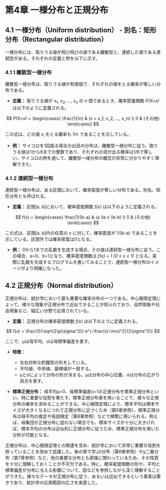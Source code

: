 # 第4章 一様分布と正規分布

## 4.1 一様分布（Uniform distribution） - 別名：矩形分布（Rectangular distribution）

一様分布には、取りうる値が飛び飛びの値である離散型と、連続した値である連続型がある。それぞれの定義と例を以下に示す。

### 4.1.1 離散型一様分布

離散型一様分布は、取りうる値が有限個で、それぞれの値をとる確率が等しい分布である。

*   **定義：** 取りうる値が *x<sub>1</sub>, x<sub>2</sub>, ..., x<sub>n</sub>* の *n* 個であるとき、確率質量関数 *P(X=x)* は以下のように定義される。

$$
P(X=x) = \begin{cases}
\frac{1}{n} & (x = x_1, x_2, ..., x_n) \\
0 & (その他)
\end{cases}
$$

この式は、どの値 *x<sub>i</sub>* をとる確率も 1/n であることを示している。

*   **例：** サイコロを1回振る場合の出目の分布は、離散型一様分布に従う。取りうる値は1から6までの整数であり、それぞれの目が出る確率は1/6で等しい。サイコロの例を通して、離散型一様分布の概念が非常に分かりやすく理解できた。

### 4.1.2 連続型一様分布

連続型一様分布は、ある区間において、確率密度が等しい分布である。別名、矩形分布とも呼ばれる。

*   **定義：** 区間[a, b]において、確率密度関数 *f(x)* は以下のように定義される。

$$
f(x) = \begin{cases}
\frac{1}{b-a} & (a \le x \le b) \\
0 & (その他)
\end{cases}
$$

この式は、区間[a, b]内の任意の *x* に対して、確率密度が 1/(b-a) であることを示している。区間外では確率密度は0となる。

*   **例：** 0から1までの乱数を生成する場合、その値は連続型一様分布に従う。この場合、a=0、b=1となり、確率密度関数は *f(x) = 1 (0 ≤ x ≤ 1)* となる。実際に乱数を生成するプログラムを書いてみることで、連続型一様分布のイメージがより明確になった。

## 4.2 正規分布（Normal distribution）

正規分布は、統計学において最も重要な確率分布の一つである。中心極限定理によって、様々な現象が正規分布で近似できることが知られており、自然現象や社会現象など、幅広い分野で応用されている。

*   **定義：** 正規分布の確率密度関数 *f(x)* は以下のように定義される。

$$
f(x) = \frac{1}{\sqrt{2\pi\sigma^2}} e^{-\frac{(x-\mu)^2}{2\sigma^2}}
$$

ここで、μは母平均、σは母標準偏差を表す。

*   **特徴：**
    *   左右対称な釣鐘型の形をしている。
    *   平均値、中央値、最頻値が一致する。
    *   μとσによって分布の形が決まる。μは分布の中心位置、σは分布の広がり具合を表す。

*   **標準正規分布：** 母平均μ=0、母標準偏差σ=1の正規分布を標準正規分布といい、特に重要な役割を果たす。標準正規分布表を用いることで、様々な正規分布の確率を求めることができる。中心極限定理により、標本平均は標本サイズが大きくなるにつれて正規分布に近づくため（第5章参照）、標準正規分布は母平均の推定や仮説検定（第8章参照）などで頻繁に用いられる。例えば、母集団が正規分布に従わない場合でも、標本サイズが十分に大きければ、標本平均の分布は近似的に正規分布に従うため、標準正規分布を用いた分析が可能となる。

正規分布は、中心極限定理との関連を含め、統計学において非常に重要な役割を担っていることを改めて認識した。後の章で学ぶt分布（第6章参照）やχ二乗分布（第7章参照）など、他の重要な分布とも密接に関わっているため、その性質を十分に理解しておくことが不可欠である。特に、確率密度関数の形や、平均と標準偏差が分布に与える影響について、図などを参照しながら深く理解することができた。様々なデータが正規分布に従う、あるいは近似できるという事実は驚きであり、統計学の応用範囲の広さを実感した。